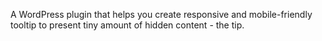 A WordPress plugin that helps you create responsive and mobile-friendly tooltip to present tiny amount of hidden content - the tip.
